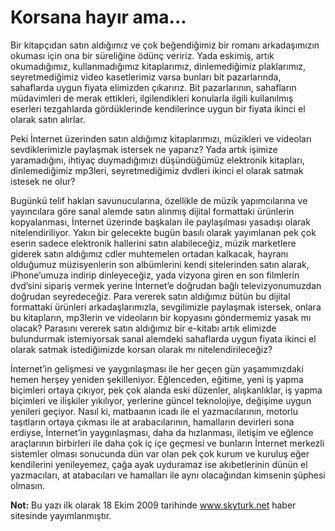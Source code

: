 # Korsana hayır ama...

Bir kitapçıdan satın aldığımız ve çok beğendiğimiz bir romanı arkadaşımızın okuması için ona bir süreliğine ödünç veririz. 
Yada eskimiş, artık okumadığımız, kullanmadığımız kitaplarımız, dinlemediğimiz plaklarımız, seyretmediğimiz video 
kasetlerimiz varsa bunları bit pazarlarında, sahaflarda uygun fiyata elimizden çıkarırız. Bit pazarlarının, sahafların 
müdavimleri de merak ettikleri, ilgilendikleri konularla ilgili kullanılmış eserleri tezgahlarda gördüklerinde kendilerince 
uygun bir fiyata ikinci el olarak satın alırlar.

Peki İnternet üzerinden satın aldığımız kitaplarımızı, müzikleri ve videoları sevdiklerimizle paylaşmak istersek ne 
yaparız? Yada artık işimize yaramadığını, ihtiyaç duymadığımızı düşündüğümüz elektronik kitapları, dinlemediğimiz mp3leri, 
seyretmediğimiz dvdleri ikinci el olarak satmak istesek ne olur?

Bugünkü telif hakları savunucularına, özellikle de müzik yapımcılarına ve yayıncılara göre sanal alemde satın alınmış 
dijital formattaki ürünlerin kopyalanması, İnternet üzerinde başkaları ile paylaşılması yasadışı olarak nitelendiriliyor. 
Yakın bir gelecekte bugün basılı olarak yayımlanan pek çok eserin sadece elektronik hallerini satın alabileceğiz, müzik 
marketlere giderek satın aldığımız cdler muhtemelen ortadan kalkacak, hayranı olduğumuz müzisyenlerin son albümlerini 
kendi sitelerinden satın alarak, iPhone’umuza indirip dinleyeceğiz, yada vizyona giren en son filmlerin dvd’sini sipariş 
vermek yerine İnternet’e doğrudan bağlı televizyonumuzdan doğrudan seyredeceğiz. Para vererek satın aldığımız bütün bu 
dijital formattaki ürünleri arkadaşlarımızla, sevgilimizle paylaşmak istersek, onlara bu kitapların, mp3lerin ve 
videoların bir kopyasını göndermemiz yasak mı olacak? Parasını vererek satın aldığımız bir e-kitabı artık elimizde 
bulundurmak istemiyorsak sanal alemdeki sahaflarda uygun fiyata ikinci el olarak satmak istediğimizde korsan olarak mı 
nitelendirileceğiz?

İnternet’in gelişmesi ve yaygınlaşması ile her geçen gün yaşamımızdaki hemen herşey yeniden şekilleniyor. Eğlenceden, 
eğitime, yeni iş yapma biçimleri ortaya çıkıyor, pek çok alanda eski düzenler, alışkanlıklar, iş yapma biçimleri ve 
ilişkiler yıkılıyor, yerlerine güncel teknolojiye, değişime uygun yenileri geçiyor. Nasıl ki, matbaanın icadı ile el 
yazmacılarının, motorlu taşıtların ortaya çıkması ile at arabacılarının, hamalların devirleri sona erdiyse, İnternet’in 
yaygınlaşması, daha da hızlanması, iletişim ve eğlence araçlarının birbirleri ile daha çok iç içe geçmesi ve bunların 
İnternet merkezli sistemler olması sonucunda dün var olan pek çok kurum ve kuruluş eğer kendilerini yenileyemez, çağa 
ayak uyduramaz ise akıbetlerinin dünün el yazmacıları, at atabacıları ve hamalları ile aynı olacağından kimsenin şüphesi 
olmasın.

**Not:** Bu yazı ilk olarak 18 Ekim 2009 tarihinde www.skyturk.net haber sitesinde yayımlanmıştır.
